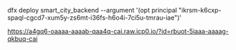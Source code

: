 dfx deploy smart_city_backend --argument '(opt principal "ikrsm-k6cxp-spaql-cgcd7-xum5y-zs6mt-i36fs-h6o4i-7ci5u-tmrau-iae")'

https://a4gq6-oaaaa-aaaab-qaa4q-cai.raw.icp0.io/?id=rbuot-5iaaa-aaaag-qkbuq-cai